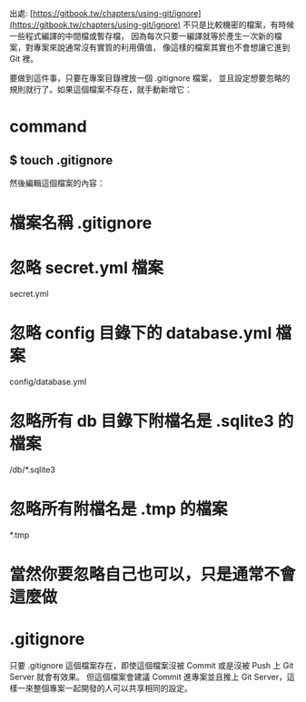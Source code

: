 出處: [https://gitbook.tw/chapters/using-git/ignore](https://gitbook.tw/chapters/using-git/ignore)
不只是比較機密的檔案，有時候一些程式編譯的中間檔或暫存檔，
因為每次只要一編譯就等於產生一次新的檔案，對專案來說通常沒有實質的利用價值，
像這樣的檔案其實也不會想讓它進到 Git 裡。

要做到這件事，只要在專案目錄裡放一個 .gitignore 檔案，
並且設定想要忽略的規則就行了。如果這個檔案不存在，就手動新增它：

# command
$ touch .gitignore
---
然後編輯這個檔案的內容：

# 檔案名稱 .gitignore

# 忽略 secret.yml 檔案
secret.yml

# 忽略 config 目錄下的 database.yml 檔案
config/database.yml

# 忽略所有 db 目錄下附檔名是 .sqlite3 的檔案
/db/*.sqlite3

# 忽略所有附檔名是 .tmp 的檔案
*.tmp

# 當然你要忽略自己也可以，只是通常不會這麼做
# .gitignore
只要 .gitignore 這個檔案存在，即使這個檔案沒被 Commit 或是沒被 Push 上 Git Server 就會有效果。
但這個檔案會建議 Commit 進專案並且推上 Git Server，這樣一來整個專案一起開發的人可以共享相同的設定。

